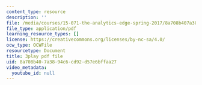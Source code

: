 ```yaml
---
content_type: resource
description: ''
file: /media/courses/15-071-the-analytics-edge-spring-2017/8a708b407a3894c6cd92d57e6bffaa27_vhkBbC9qp1M.pdf
file_type: application/pdf
learning_resource_types: []
license: https://creativecommons.org/licenses/by-nc-sa/4.0/
ocw_type: OCWFile
resourcetype: Document
title: 3play pdf file
uid: 8a708b40-7a38-94c6-cd92-d57e6bffaa27
video_metadata:
  youtube_id: null
---
```

